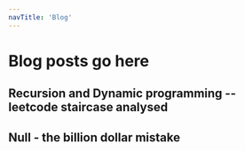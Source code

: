 ```yaml
---
navTitle: 'Blog'
---
```


# Blog posts go here

## Recursion and Dynamic programming -- leetcode staircase analysed

## Null - the billion dollar mistake